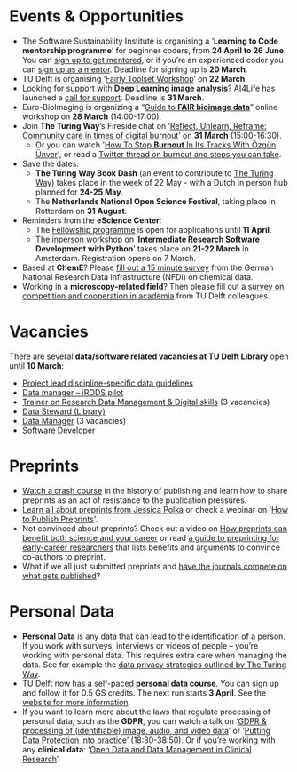 # Events & Opportunities
* The Software Sustainability Institute is organising a ‘**Learning to Code mentorship programme**’ for beginner coders, from **24 April to 26 June**. 
You can [sign up to get mentored](https://www.software.ac.uk/news/join-our-learning-code-mentorship-programme-improve-your-computational-skills-conducting), or if you’re an experienced coder you can [sign up as a mentor](https://www.software.ac.uk/news/sign-become-mentor-ssis-learning-code-mentorship-programme-0). Deadline for signing up is **20 March**.
* TU Delft is organising ‘[Fairly Toolset Workshop](https://www.eventbrite.nl/e/fairly-toolset-workshop-tickets-549425976887)’ on **22 March**.
* Looking for support with **Deep Learning image analysis**? 
AI4Life has launched a [call for support](https://ai4life.eurobioimaging.eu/first-open-call/). 
Deadline is **31 March**.
* Euro-BioImaging is organizing a “[Guide to **FAIR bioimage data**](https://www.eurobioimaging.eu/news/euro-bioimagings-guide-to-fair-bioimage-data/)” online workshop on **28 March** (14:00-17:00).
* Join **The Turing Way**’s Fireside chat on ‘[Reflect, Unlearn, Reframe: Community care in times of digital burnout](https://www.eventbrite.co.uk/e/reflect-unlearn-reframe-community-care-in-times-of-digital-burnout-tickets-567859923317)’ on **31 March** (15:00-16:30).
  * Or you can watch '[How To Stop **Burnout** In Its Tracks With Özgün Ünver](https://www.youtube.com/watch?v=RsxM--V4mtc)', or read a [Twitter thread on burnout and steps you can take](https://twitter.com/egcartisano/status/1551961931380047884).
* Save the dates:
  * **The Turing Way Book Dash** (an event to contribute to [The Turing Way](https://the-turing-way.netlify.app/welcome)) takes place in the week of 22 May - with a Dutch in person hub planned for **24-25 May**.
  * The **Netherlands National Open Science Festival**, taking place in Rotterdam on **31 August**. 
* Reminders from the **eScience Center**:
  * The [Fellowship programme](https://www.esciencecenter.nl/fellowship-programme/) is open for applications until **11 April**.
  * The [inperson workshop](https://www.eventbrite.co.uk/e/intermediate-research-software-development-with-python-tickets-506404247737) on ‘**Intermediate Research Software Development with Python**’ takes place on **21-22 March** in Amsterdam. Registration opens on 7 March.
* Based at **ChemE**? Please [fill out a 15 minute survey](https://www.soscisurvey.de/nfdi4chemcq2023/) from the German National Research Data Infrastructure (NFDI) on chemical data. 
* Working in a **microscopy-related field**? Then please fill out a [survey on competition and cooperation in academia](https://tudelft.fra1.qualtrics.com/jfe/form/SV_77K2BZZQaiiwRRI) from TU Delft colleagues.   

# Vacancies
There are several **data/software related vacancies at TU Delft Library** open until **10 March**: 
* [Project lead discipline-specific data guidelines](https://www.tudelft.nl/over-tu-delft/werken-bij-tu-delft/vacatures/details?jobId=10908&jobTitle=Project%20lead%20discipline-specific%20data%20guidelines%20)
* [Data manager – iRODS pilot](https://www.tudelft.nl/over-tu-delft/werken-bij-tu-delft/vacatures/details/?nPostingId=3895&nPostingTargetId=10914&id=QEZFK026203F3VBQBLO6G68W9&LG=UK&mask=external)
* [Trainer on Research Data Management & Digital skills](https://www.tudelft.nl/over-tu-delft/werken-bij-tu-delft/vacatures/details?jobId=10920&jobTitle=Trainer%20on%20Research%20Data%20Management%20%26%20Digital%20skills%20) (3 vacancies)
* [Data Steward (Library)](https://www.tudelft.nl/over-tu-delft/werken-bij-tu-delft/vacatures/details?jobId=10924&jobTitle=Data%20Steward%20(Library))
* [Data Manager](https://www.tudelft.nl/over-tu-delft/werken-bij-tu-delft/vacatures/details?jobId=10927&jobTitle=Data%20Manager) (3 vacancies) 
* [Software Developer](https://www.academictransfer.com/en/324589/software-developer-open-source-4turesearchdata/)

# Preprints
* [Watch a crash course](https://elifesciences.org/inside-elife/8df4a59d/webinar-report-the-history-of-science-publishing) in the history of publishing and learn how to share preprints as an act of resistance to the publication pressures.
* [Learn all about preprints from Jessica Polka](https://youtu.be/TW-SrGkmH6U?t=199) or check a webinar on '[How to Publish Preprints](https://www.youtube.com/watch?v=jwtX3kmnC4c)'. 
* Not convinced about preprints? Check out a video on [How preprints can benefit both science and your career](https://www.youtube.com/watch?v=h-5YnAcN6Aw) or read [a guide to preprinting for early-career researchers](https://doi.org/10.1242/bio.059310) that lists benefits and arguments to convince co-authors to preprint. 
* What if we all just submitted preprints and [have the journals compete on what gets published](https://twitter.com/DrCMcMaster/status/1515476892782317571?t=KV926aFHvKuOqzIcoCacdA&s=03)? 

# Personal Data
* **Personal Data** is any data that can lead to the identification of a person. 
If you work with surveys, interviews or videos of people – you’re working with personal data. 
This requires extra care when managing the data. 
See for example the [data privacy strategies outlined by The Turing Way](https://the-turing-way.netlify.app/project-design/sdpm/data-privacy-strategies.html).
* TU Delft now has a self-paced **personal data course**. 
You can sign up and follow it for 0.5 GS credits. 
The next run starts **3 April**. See the [website for more information](https://www.tudelft.nl/en/library/research-data-management/r/training-events/training-for-researchers/personal-data-human-subjects-in-research).
* If you want to learn more about the laws that regulate processing of personal data, such as the **GDPR**, you can watch a talk on ‘[GDPR & processing of (identifiable) image, audio, and video data](https://www.youtube.com/watch?v=H2mv6q4WwOU)’ or ‘[Putting Data Protection into practice](https://youtu.be/eAKhI0qde2w?t=1110)’ (18:30-38:50). 
Or if you’re working with any **clinical data**: ‘[Open Data and Data Management in Clinical Research]( https://www.youtube.com/watch?v=H7YtnrLPG_A)’.

